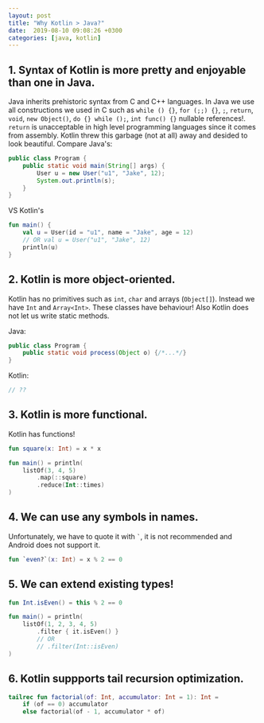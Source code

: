 ```yaml
---
layout: post
title: "Why Kotlin > Java?"
date:  2019-08-10 09:08:26 +0300
categories: [java, kotlin]
---
```

## 1. Syntax of Kotlin is more pretty and enjoyable than one in Java.

Java inherits prehistoric syntax from C and C++ languages. In Java
we use all constructions we used in C such as `while () {}`, `for (;;) {}`,
`;`, `return`, `void`, `new Object()`, `do {} while ();`, `int func() {}` nullable references!. `return` is unacceptable in high level programming languages since it comes from assembly. Kotlin threw this garbage (not at all) away and desided to look beautiful.
Compare Java's:

```java
public class Program {
    public static void main(String[] args) {
        User u = new User("u1", "Jake", 12);
        System.out.println(s);
    }
}
```

VS Kotlin's

```kotlin
fun main() {
    val u = User(id = "u1", name = "Jake", age = 12)
    // OR val u = User("u1", "Jake", 12)
    println(u)
}
```

## 2. Kotlin is more object-oriented.

Kotlin has no primitives such as `int`, `char` and arrays (`Object[]`).
Instead we have `Int` and `Array<Int>`.
These classes have behaviour!
Also Kotlin does not let us write static methods.

Java:
```java
public class Program {
    public static void process(Object o) {/*...*/}
}
```

Kotlin:
```kotlin
// ??
```

## 3. Kotlin is more functional.

Kotlin has functions!

```kotlin
fun square(x: Int) = x * x

fun main() = println(
    listOf(3, 4, 5)
        .map(::square)
        .reduce(Int::times)
)
```

## 4. We can use any symbols in names.

Unfortunately, we have to quote it with ``` ` ```, it is not recommended and Android does not support it.

```kotlin
fun `even?`(x: Int) = x % 2 == 0
```

## 5. We can extend existing types!

```kotlin
fun Int.isEven() = this % 2 == 0

fun main() = println(
    listOf(1, 2, 3, 4, 5)
        .filter { it.isEven() }
        // OR
        // .filter(Int::isEven)
)
```

## 6. Kotlin suppports tail recursion optimization.

```kotlin
tailrec fun factorial(of: Int, accumulator: Int = 1): Int =
    if (of == 0) accumulator
    else factorial(of - 1, accumulator * of)
```
